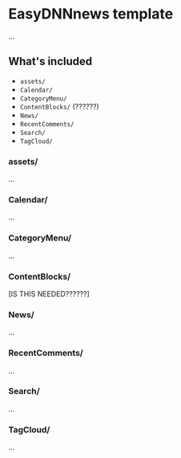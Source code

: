 # EasyDNNnews template

...

## What's included

- `assets/`
- `Calendar/`
- `CategoryMenu/`
- `ContentBlocks/` (??????)
- `News/`
- `RecentComments/`
- `Search/`
- `TagCloud/`

### assets/

...

### Calendar/

...

### CategoryMenu/

...

### ContentBlocks/

[IS THIS NEEDED??????]

### News/

...

### RecentComments/

...

### Search/

...

### TagCloud/

...
